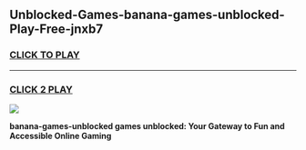 
## Unblocked-Games-banana-games-unblocked-Play-Free-jnxb7
<h3>
<a href="https://premium76.site?title=banana-games-unblocked&ref=21A">CLICK TO PLAY</a></h3>
<hr>

<h3>
<a href="https://premium76.site?title=banana-games-unblocked&ref=21A">CLICK 2 PLAY</a>
  
</h3>

<a href="https://premium76.site?title=banana-games-unblocked&ref=21A"><img src="https://clearcache.store/games.png"></a>


**banana-games-unblocked games unblocked: Your Gateway to Fun and Accessible Online Gaming**
